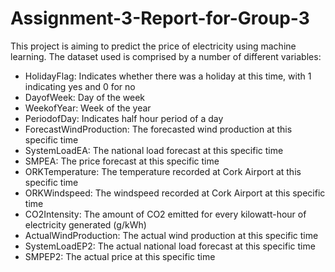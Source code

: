 # Assignment-3-Report-for-Group-3

This project is aiming to predict the price of electricity using machine learning. The dataset used is comprised by a number of different variables:

- HolidayFlag: Indicates whether there was a holiday at this time, with 1 indicating yes and 0 for no
- DayofWeek: Day of the week
- WeekofYear: Week of the year
- PeriodofDay: Indicates half hour period of a day
- ForecastWindProduction: The forecasted wind production at this specific time
- SystemLoadEA: The national load forecast at this specific time
- SMPEA: The price forecast at this specific time
- ORKTemperature: The temperature recorded at Cork Airport at this specific time
- ORKWindspeed: The windspeed recorded at Cork Airport at this specific time
- CO2Intensity: The amount of CO2 emitted for every kilowatt-hour of electricity generated (g/kWh)
- ActualWindProduction: The actual wind production at this specific time
- SystemLoadEP2: The actual national load forecast at this specific time
- SMPEP2: The actual price at this specific time
